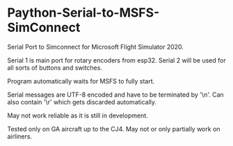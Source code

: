 # Paython-Serial-to-MSFS-SimConnect
Serial Port to Simconnect for Microsoft Flight Simulator 2020.

Serial 1 is main port for rotary encoders from esp32.
Serial 2 will be used for all sorts of buttons and switches.

Program automatically waits for MSFS to fully start.

Serial messages are UTF-8 encoded and have to be terminated by '\n'.
Can also contain '\r' which gets discarded automatically.

May not work reliable as it is still in development.

Tested only on GA aircraft up to the CJ4.
May not or only partially work on airliners.

